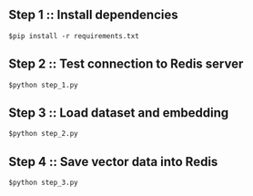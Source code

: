 


## Step 1 :: Install dependencies
```
$pip install -r requirements.txt
```

## Step 2 :: Test connection to Redis server
```
$python step_1.py
```

## Step 3 :: Load dataset and embedding
```
$python step_2.py
```

## Step 4 :: Save vector data into Redis
```
$python step_3.py
```